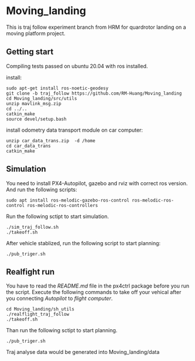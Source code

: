 # Moving_landing
This is traj follow experiment branch from HRM for quardrotor landing on a moving platform project.

## Getting start
Compiling tests passed on ubuntu 20.04 with ros installed. 

install:
```
sudo apt-get install ros-noetic-geodesy
git clone -b traj_follow https://github.com/RM-Huang/Moving_landing
cd Moving_landing/src/utils
unzip mavlink_msg.zip
cd ../..
catkin_make
source devel/setup.bash
```

install odometry data transport module on car computer:
```
unzip car_data_trans.zip  -d /home
cd car_data_trans
catkin_make
```

## Simulation
You need to install PX4-Autopilot, gazebo and rviz with correct ros version. And run the following scripts:
```
sudo apt install ros-melodic-gazebo-ros-control ros-melodic-ros-control ros-melodic-ros-controllers
```
Run the following sctipt to start simulation.
```
./sim_traj_follow.sh
./takeoff.sh
```
After vehicle stablized, run the following script to start planning:
```
./pub_triger.sh
```

## Realfight run
You have to read the _README.md_ file in the px4ctrl package before you run the script.
Execute the following commands to take off your vehical after you connecting _Autopilot_ to _flight computer_. 
```
cd Moving_landing/sh_utils
./realflight_traj_follow
./takeoff.sh
```
Than run the following sctipt to start planning.
```
./pub_triger.sh
```

Traj analyse data would be generated into Moving_landing/data